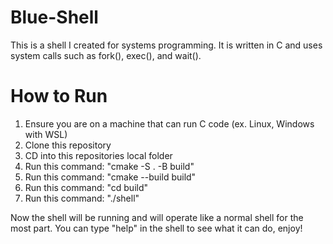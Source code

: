 # Blue-Shell

This is a shell I created for systems programming. It is written in C and uses system calls such as fork(), exec(), and wait().

# How to Run

  1. Ensure you are on a machine that can run C code (ex. Linux, Windows with WSL)
  2. Clone this repository
  3. CD into this repositories local folder
  4. Run this command: "cmake -S . -B build"
  5. Run this command: "cmake --build build"
  6. Run this command: "cd build"
  7. Run this command: "./shell"

  Now the shell will be running and will operate like a normal shell for the most part. You can type "help" in the shell to see what it can do, enjoy!

